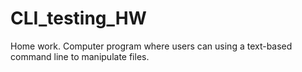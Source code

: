 # CLI_testing_HW
Home work. Computer program where users can using a text-based command line to manipulate files.
